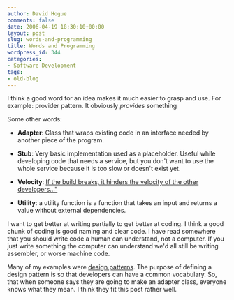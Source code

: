 ```yaml
---
author: David Hogue
comments: false
date: 2006-04-19 18:30:10+00:00
layout: post
slug: words-and-programming
title: Words and Programming
wordpress_id: 344
categories:
- Software Development
tags:
- old-blog
---
```


I think a good word for an idea makes it much easier to grasp and use.  For example: provider pattern.  It obviously _provides_ something

Some other words:



    
  * **Adapter**: Class that wraps existing code in an interface needed by another piece of the program.

    
  * **Stub**: Very basic implementation used as a placeholder.  Useful while developing code that needs a service, but you don't want to use the whole service because it is too slow or doesn't exist yet.

    
  * **Velocity**: [If the build breaks, it hinders the velocity of the other developers..."](http://codebetter.com/blogs/jeffrey.palermo/archive/2006/01/17/136625.aspx)

    
  * **Utility**: a utility function is a function that takes an input and returns a value without external dependencies.



I want to get better at writing partially to get better at coding.  I think a good chunk of coding is good naming and clear code.  I have read somewhere that you should write code a human can understand, not a computer.  If you just write something the computer can understand we'd all still be writing assembler, or worse machine code.

Many of my examples were [design patterns](http://en.wikipedia.org/wiki/Design_pattern_(computer_science)).  The purpose of defining a design pattern is so that developers can have a common vocabulary.  So, that when someone says they are going to make an adapter class, everyone knows what they mean.  I think they fit this post rather well.
